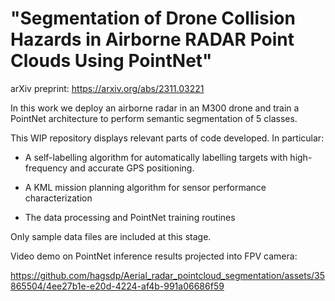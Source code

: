# "Segmentation of Drone Collision Hazards in Airborne RADAR Point Clouds Using PointNet" 
arXiv preprint: https://arxiv.org/abs/2311.03221

In this work we deploy an airborne radar in an M300 drone and train a PointNet architecture to perform semantic segmentation of 5 classes. 

This WIP repository displays relevant parts of code developed. In particular:

- A self-labelling algorithm for automatically labelling targets with high-frequency and accurate GPS positioning.

- A KML mission planning algorithm for sensor performance characterization

- The data processing and PointNet training routines

Only sample data files are included at this stage.

Video demo on PointNet inference results projected into FPV camera:


https://github.com/hagsdp/Aerial_radar_pointcloud_segmentation/assets/35865504/4ee27b1e-e20d-4224-af4b-991a06686f59


